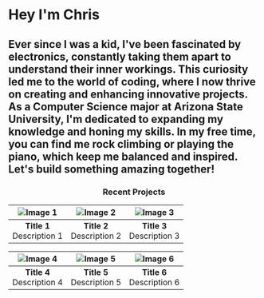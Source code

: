 # Hey I'm Chris
## Ever since I was a kid, I've been fascinated by electronics, constantly taking them apart to understand their inner workings. This curiosity led me to the world of coding, where I now thrive on creating and enhancing innovative projects. As a Computer Science major at Arizona State University, I'm dedicated to expanding my knowledge and honing my skills. In my free time, you can find me rock climbing or playing the piano, which keep me balanced and inspired. Let's build something amazing together!

<div align="center">

### Recent Projects

| ![Image 1](path/to/image1.jpg) | ![Image 2](path/to/image2.jpg) | ![Image 3](path/to/image3.jpg) |
|:-----------------------------:|:-----------------------------:|:-----------------------------:|
| **Title 1** <br> Description 1 | **Title 2** <br> Description 2 | **Title 3** <br> Description 3 |

| ![Image 4](path/to/image4.jpg) | ![Image 5](path/to/image5.jpg) | ![Image 6](path/to/image6.jpg) |
|:-----------------------------:|:-----------------------------:|:-----------------------------:|
| **Title 4** <br> Description 4 | **Title 5** <br> Description 5 | **Title 6** <br> Description 6 |

</div>